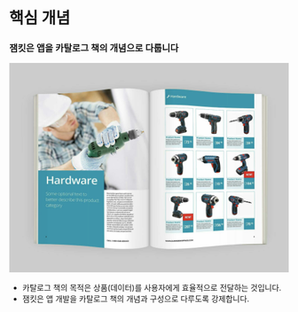 # 핵심 개념

### 잼킷은 앱을 카탈로그 책의 개념으로 다룹니다

![](images/catalog.png)

* 카탈로그 책의 목적은 상품(데이터)를 사용자에게 효율적으로 전달하는 것입니다.
* 잼킷은 앱 개발을 카탈로그 책의 개념과 구성으로 다루도록 강제합니다.
